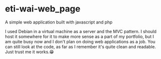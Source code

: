 # eti-wai-web_page
A simple web application built with javascript and php

I used Debian in a virtual machine as a server and the MVC pattern. I should host it somewhere for it to make more sense as a part 
of my portfolio, but I am quite busy now and I don't plan on doing web applications as a job. You can still look at the code, as far 
as I remember it's quite clean and readable. Just trust me it works.😁
